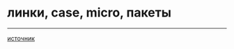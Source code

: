 # линки, case, micro, пакеты



---
[источник](https://ivansglazunov.notion.site/documentation-83e8d1fc18e644b6a66ff05cd3a2e157 "https://ivansglazunov.notion.site/documentation-83e8d1fc18e644b6a66ff05cd3a2e157")